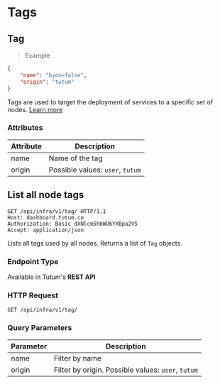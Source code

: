 # Tags

## Tag

> Example

```json
{
    "name": "byon=false",
    "origin": "tutum"
}
```

Tags are used to target the deployment of services to a specific set of nodes. [Learn more](https://support.tutum.co/support/solutions/articles/5000508859)

### Attributes

Attribute | Description
--------- | -----------
name | Name of the tag
origin | Possible values: `user`, `tutum`


## List all node tags

```http
GET /api/infra/v1/tag/ HTTP/1.1
Host: dashboard.tutum.co
Authorization: Basic dXNlcm5hbWU6YXBpa2V5
Accept: application/json
```

Lists all tags used by all nodes. Returns a list of `Tag` objects.

### Endpoint Type

Available in Tutum's **REST API**

### HTTP Request

`GET /api/infra/v1/tag/`

### Query Parameters

Parameter | Description
--------- | -----------
name | Filter by name
origin | Filter by origin. Possible values: `user`, `tutum`

